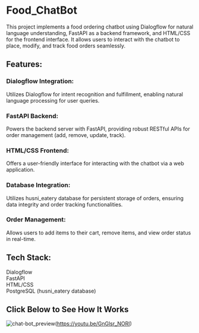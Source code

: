 # Food_ChatBot

This project implements a food ordering chatbot using Dialogflow for natural language understanding, FastAPI as a backend framework, and HTML/CSS for the frontend interface. It allows users to interact with the chatbot to place, modify, and track food orders seamlessly.

## Features:

### Dialogflow Integration:
Utilizes Dialogflow for intent recognition and fulfillment, enabling natural language processing for user queries.

### FastAPI Backend:
Powers the backend server with FastAPI, providing robust RESTful APIs for order management (add, remove, update, track).

### HTML/CSS Frontend:
Offers a user-friendly interface for interacting with the chatbot via a web application.

### Database Integration:
Utilizes husni_eatery database for persistent storage of orders, ensuring data integrity and order tracking functionalities.

### Order Management:
Allows users to add items to their cart, remove items, and view order status in real-time.

## Tech Stack:

 Dialogflow  
 FastAPI  
 HTML/CSS  
 PostgreSQL (husni_eatery database)  

## Click Below to See How It Works

![chat-bot_preview](https://github.com/Husniahmed10/Food_ChatBot/assets/141121519/26d66baf-9ca7-4aef-badd-94f191db8d79)(https://youtu.be/GnGlsr_NORI)

